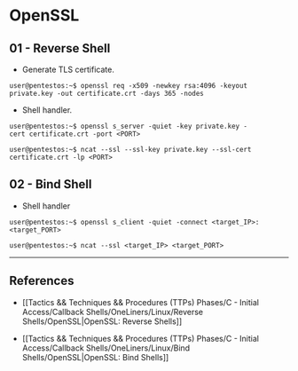 # OpenSSL

## 01 - Reverse Shell

- Generate TLS certificate.

```
user@pentestos:~$ openssl req -x509 -newkey rsa:4096 -keyout private.key -out certificate.crt -days 365 -nodes
```

- Shell handler.

```
user@pentestos:~$ openssl s_server -quiet -key private.key -cert certificate.crt -port <PORT>

user@pentestos:~$ ncat --ssl --ssl-key private.key --ssl-cert certificate.crt -lp <PORT>
```

## 02 - Bind Shell

- Shell handler

```
user@pentestos:~$ openssl s_client -quiet -connect <target_IP>:<target_PORT>

user@pentestos:~$ ncat --ssl <target_IP> <target_PORT>
```


---
## References

- [[Tactics && Techniques && Procedures (TTPs) Phases/C - Initial Access/Callback Shells/OneLiners/Linux/Reverse Shells/OpenSSL|OpenSSL: Reverse Shells]]

- [[Tactics && Techniques && Procedures (TTPs) Phases/C - Initial Access/Callback Shells/OneLiners/Linux/Bind Shells/OpenSSL|OpenSSL: Bind Shells]]